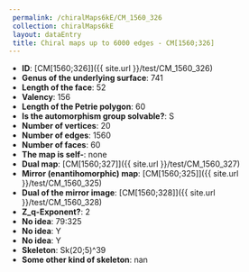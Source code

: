 ```yaml
--- 
 permalink: /chiralMaps6kE/CM_1560_326 
 collection: chiralMaps6kE
 layout: dataEntry
 title: Chiral maps up to 6000 edges - CM[1560;326]
---
```


- **ID**: [CM[1560;326]]({{ site.url }}/test/CM_1560_326)
- **Genus of the underlying surface**: 741
- **Length of the face**: 52
- **Valency**: 156
- **Length of the Petrie polygon**: 60
- **Is the automorphism group solvable?**: S
- **Number of vertices**: 20
- **Number of edges**: 1560
- **Number of faces**: 60
- **The map is self-**: none
- **Dual map**: [CM[1560;327]]({{ site.url }}/test/CM_1560_327)
- **Mirror (enantihomorphic) map**: [CM[1560;325]]({{ site.url }}/test/CM_1560_325)
- **Dual of the mirror image**: [CM[1560;328]]({{ site.url }}/test/CM_1560_328)
- **Z_q-Exponent?**: 2
- **No idea**:  79:325
- **No idea**: Y
- **No idea**: Y
- **Skeleton**: Sk(20;5)^39
- **Some other kind of skeleton**: nan
